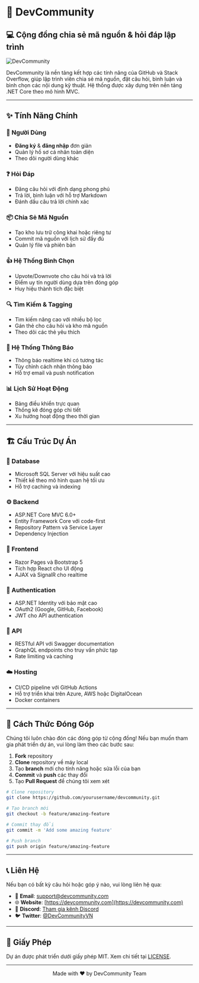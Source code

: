 # 🚀 DevCommunity

## 💻 Cộng đồng chia sẻ mã nguồn & hỏi đáp lập trình

![DevCommunity](![logo](https://github.com/user-attachments/assets/4d958968-526b-446a-9379-4e0231cd9ee8)
)

DevCommunity là nền tảng kết hợp các tính năng của GitHub và Stack Overflow, giúp lập trình viên chia sẻ mã nguồn, đặt câu hỏi, bình luận và bình chọn các nội dung kỹ thuật. Hệ thống được xây dựng trên nền tảng .NET Core theo mô hình MVC.

---

## ✨ Tính Năng Chính

### 👥 Người Dùng
- **Đăng ký** & **đăng nhập** đơn giản
- Quản lý hồ sơ cá nhân toàn diện
- Theo dõi người dùng khác

### ❓ Hỏi Đáp
- Đăng câu hỏi với định dạng phong phú
- Trả lời, bình luận với hỗ trợ Markdown
- Đánh dấu câu trả lời chính xác

### 📦 Chia Sẻ Mã Nguồn
- Tạo kho lưu trữ công khai hoặc riêng tư
- Commit mã nguồn với lịch sử đầy đủ
- Quản lý file và phiên bản

### 👍 Hệ Thống Bình Chọn
- Upvote/Downvote cho câu hỏi và trả lời
- Điểm uy tín người dùng dựa trên đóng góp
- Huy hiệu thành tích đặc biệt

### 🔍 Tìm Kiếm & Tagging
- Tìm kiếm nâng cao với nhiều bộ lọc
- Gán thẻ cho câu hỏi và kho mã nguồn
- Theo dõi các thẻ yêu thích

### 🔔 Hệ Thống Thông Báo
- Thông báo realtime khi có tương tác
- Tùy chỉnh cách nhận thông báo
- Hỗ trợ email và push notification

### 📊 Lịch Sử Hoạt Động
- Bảng điều khiển trực quan
- Thống kê đóng góp chi tiết
- Xu hướng hoạt động theo thời gian

---

## 🏗️ Cấu Trúc Dự Án

### 💾 Database
- Microsoft SQL Server với hiệu suất cao
- Thiết kế theo mô hình quan hệ tối ưu
- Hỗ trợ caching và indexing

### ⚙️ Backend
- ASP.NET Core MVC 6.0+
- Entity Framework Core với code-first
- Repository Pattern và Service Layer
- Dependency Injection

### 🎨 Frontend
- Razor Pages và Bootstrap 5
- Tích hợp React cho UI động
- AJAX và SignalR cho realtime

### 🔐 Authentication
- ASP.NET Identity với bảo mật cao
- OAuth2 (Google, GitHub, Facebook)
- JWT cho API authentication

### 🔌 API
- RESTful API với Swagger documentation
- GraphQL endpoints cho truy vấn phức tạp
- Rate limiting và caching

### ☁️ Hosting
- CI/CD pipeline với GitHub Actions
- Hỗ trợ triển khai trên Azure, AWS hoặc DigitalOcean
- Docker containers

---

## 🤝 Cách Thức Đóng Góp

Chúng tôi luôn chào đón các đóng góp từ cộng đồng! Nếu bạn muốn tham gia phát triển dự án, vui lòng làm theo các bước sau:

1. **Fork** repository
2. **Clone** repository về máy local
3. Tạo **branch** mới cho tính năng hoặc sửa lỗi của bạn
4. **Commit** và **push** các thay đổi
5. Tạo **Pull Request** để chúng tôi xem xét

```bash
# Clone repository
git clone https://github.com/yourusername/devcommunity.git

# Tạo branch mới
git checkout -b feature/amazing-feature

# Commit thay đổi
git commit -m 'Add some amazing feature'

# Push branch
git push origin feature/amazing-feature
```

---

## 📞 Liên Hệ

Nếu bạn có bất kỳ câu hỏi hoặc góp ý nào, vui lòng liên hệ qua:

- 📧 **Email**: support@devcommunity.com
- 🌐 **Website**: [https://devcommunity.com](https://devcommunity.com)
- 💬 **Discord**: [Tham gia kênh Discord](https://discord.gg/devcommunity)
- 🐦 **Twitter**: [@DevCommunityVN](https://twitter.com/DevCommunityVN)

---

## 📄 Giấy Phép

Dự án được phát triển dưới giấy phép MIT. Xem chi tiết tại [LICENSE](LICENSE).

---

<p align="center">Made with ❤️ by DevCommunity Team</p>
